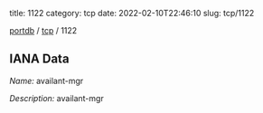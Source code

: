 title: 1122
category: tcp
date: 2022-02-10T22:46:10
slug: tcp/1122

[portdb](/) / [tcp](/category/tcp.html) / 1122


## IANA Data

_Name:_ availant-mgr

_Description:_ availant-mgr

